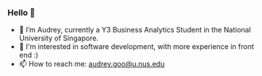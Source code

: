 ### Hello 👋

- 🌱 I’m Audrey, currently a Y3 Business Analytics Student in the National University of Singapore.
- 🔭 I'm interested in software development, with more experience in front end :)
- 📫 How to reach me: audrey.goo@u.nus.edu
